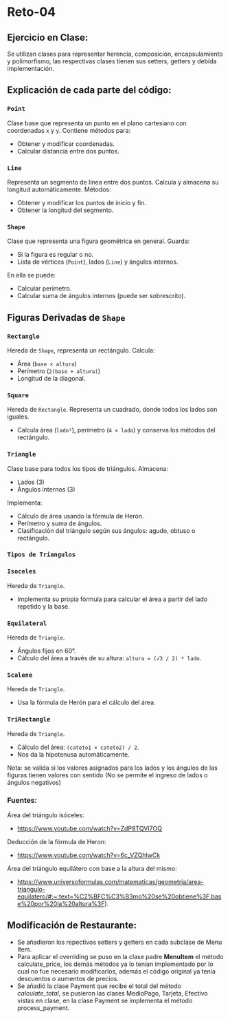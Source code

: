 # Reto-04
## Ejercicio en Clase:
Se utilizan clases para representar herencia, composición, encapsulamiento y polimorfismo, las respectivas clases tienen sus setters, getters y debida implementación.

## Explicación de cada parte del código: 
### `Point`
Clase base que representa un punto en el plano cartesiano con coordenadas `x` y `y`. Contiene métodos para:
- Obtener y modificar coordenadas.
- Calcular distancia entre dos puntos.

### `Line`
Representa un segmento de línea entre dos puntos. Calcula y almacena su longitud automáticamente. Métodos:
- Obtener y modificar los puntos de inicio y fin.
- Obtener la longitud del segmento.

### `Shape`
Clase que representa una figura geométrica en general. Guarda:
- Si la figura es regular o no.
- Lista de vértices (`Point`), lados (`Line`) y ángulos internos.

En ella se puede: 
- Calcular perímetro.
- Calcular suma de ángulos internos (puede ser sobrescrito).

## Figuras Derivadas de `Shape`

### `Rectangle`
Hereda de `Shape`, representa un rectángulo. Calcula:
- Área (`base × altura`)
- Perímetro (`2(base + altura)`)
- Longitud de la diagonal.

### `Square`
Hereda de `Rectangle`. Representa un cuadrado, donde todos los lados son iguales.
- Calcula área (`lado²`), perímetro (`4 × lado`) y conserva los métodos del rectángulo.

### `Triangle`
Clase base para todos los tipos de triángulos. Almacena:
- Lados (3)
- Ángulos internos (3)

Implementa:
- Cálculo de área usando la fórmula de Herón.
- Perímetro y suma de ángulos.
- Clasificación del triángulo según sus ángulos: agudo, obtuso o rectángulo.

### `Tipos de Triangulos`

### `Isoceles`
Hereda de `Triangle`. 
- Implementa su propia fórmula para calcular el área a partir del lado repetido y la base.

### `Equilateral`
Hereda de `Triangle`. 
- Ángulos fijos en 60°.
- Cálculo del área a través de su altura: `altura = (√3 / 2) * lado`.

### `Scalene`
Hereda de `Triangle`. 
- Usa la fórmula de Herón para el cálculo del área.

### `TriRectangle`
Hereda de `Triangle`.
- Cálculo del área: `(cateto1 × cateto2) / 2`.
- Nos da la hipotenusa automáticamente.

Nota: se valida si los valores asignados para los lados y los ángulos de las figuras tienen valores con sentido (No se permite el ingreso de lados o ángulos negativos)

### Fuentes:
Área del triángulo isóceles: 
- https://www.youtube.com/watch?v=ZdP8TQVI7OQ
  
Deducción de la fórmula de Heron:
- https://www.youtube.com/watch?v=6c_VZQhIwCk
  
Área del triángulo equilátero con base a la altura del mismo: 
- https://www.universoformulas.com/matematicas/geometria/area-triangulo-equilatero/#:~:text=%C2%BFC%C3%B3mo%20se%20obtiene%3F,base%20por%20la%20altura%3F).


## Modificación de Restaurante:
- Se añadieron los repectivos setters y getters en cada subclase de Menu Item.
- Para aplicar el overriding se puso en la clase padre **MenuItem** el método calculate_price, los demás métodos ya lo tenían implementado por lo cual no fue necesario modificarlos, además el código original ya tenía descuentos o aumentos de precios.
- Se añadió la clase Payment que recibe el total del método *calculate_total*, se pusieron las clases MedioPago, Tarjeta, Efectivo vistas en clase, en la clase Payment se implementa el método process_payment.

